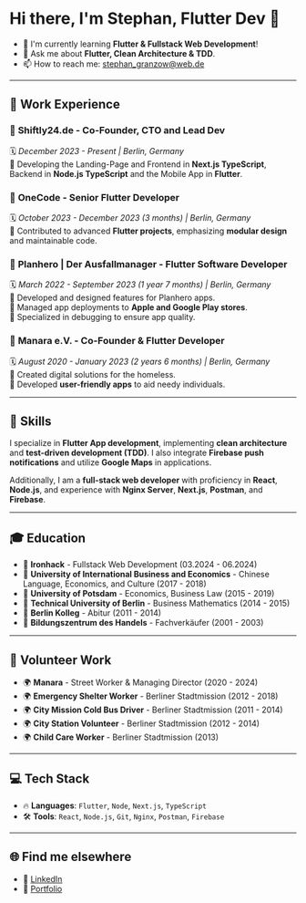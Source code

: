 # Hi there, I'm **Stephan**, Flutter Dev 👋

- 🌱 I'm currently learning **Flutter & Fullstack Web Development**!
- 💬 Ask me about **Flutter, Clean Architecture & TDD**.
- 📫 How to reach me: [stephan_granzow@web.de](mailto:stephan_granzow@web.de)

---

## 🚀 **Work Experience**

### 💼 **Shiftly24.de** - Co-Founder, CTO and Lead Dev  
🗓️ *December 2023 - Present | Berlin, Germany*  
🔹 Developing the Landing-Page and Frontend in **Next.js TypeScript**, Backend in **Node.js TypeScript** and the Mobile App in **Flutter**.

### 💼 **OneCode** - Senior Flutter Developer  
🗓️ *October 2023 - December 2023 (3 months) | Berlin, Germany*  
🔹 Contributed to advanced **Flutter projects**, emphasizing **modular design** and maintainable code.

### 💼 **Planhero | Der Ausfallmanager** - Flutter Software Developer  
🗓️ *March 2022 - September 2023 (1 year 7 months) | Berlin, Germany*  
🔹 Developed and designed features for Planhero apps.  
🔹 Managed app deployments to **Apple and Google Play stores**.  
🔹 Specialized in debugging to ensure app quality.

### 💼 **Manara e.V.** - Co-Founder & Flutter Developer  
🗓️ *August 2020 - January 2023 (2 years 6 months) | Berlin, Germany*  
🔹 Created digital solutions for the homeless.  
🔹 Developed **user-friendly apps** to aid needy individuals.

---

## 🔧 **Skills**

I specialize in **Flutter App development**, implementing **clean architecture** and **test-driven development (TDD)**. I also integrate **Firebase push notifications** and utilize **Google Maps** in applications.

Additionally, I am a **full-stack web developer** with proficiency in **React**, **Node.js**, and experience with **Nginx Server**, **Next.js**, **Postman**, and **Firebase**.

---


## 🎓 **Education**

- 🏫 **Ironhack** - Fullstack Web Development (03.2024 - 06.2024)  
- 🏫 **University of International Business and Economics** - Chinese Language, Economics, and Culture (2017 - 2018)  
- 🏫 **University of Potsdam** - Economics, Business Law (2015 - 2019)  
- 🏫 **Technical University of Berlin** - Business Mathematics (2014 - 2015)  
- 🏫 **Berlin Kolleg** - Abitur (2011 - 2014)  
- 🏫 **Bildungszentrum des Handels** - Fachverkäufer (2001 - 2003)

---

## 💪 **Volunteer Work**

- 🌍 **Manara** - Street Worker & Managing Director (2020 - 2024)  
- 🌍 **Emergency Shelter Worker** - Berliner Stadtmission (2012 - 2018)  
- 🌍 **City Mission Cold Bus Driver** - Berliner Stadtmission (2011 - 2014)  
- 🌍 **City Station Volunteer** - Berliner Stadtmission (2012 - 2014)  
- 🌍 **Child Care Worker** - Berliner Stadtmission (2013)

---

## 💻 **Tech Stack**

- 🔥 **Languages**: `Flutter`, `Node`, `Next.js`, `TypeScript`  
- 🛠️ **Tools**: `React`, `Node.js`, `Git`, `Nginx`, `Postman`, `Firebase`

---

## 🌐 **Find me elsewhere**

- 🔗 [LinkedIn](https://www.linkedin.com/in/stephan-g-780016b4)  
- 🔗 [Portfolio](https://www.stephan-granzow.com/)
